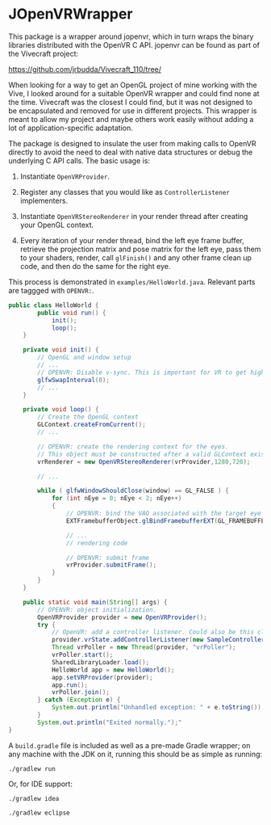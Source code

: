 JOpenVRWrapper
==============

This package is a wrapper around jopenvr, which in turn wraps the binary 
libraries distributed with the OpenVR C API. jopenvr can be found as part 
of the Vivecraft project: 

https://github.com/jrbudda/Vivecraft_110/tree/

When looking for a way to get an OpenGL project of mine working with the Vive, 
I looked around for a suitable OpenVR wrapper and could find none at the time. 
Vivecraft was the closest I could find, but it was not designed to be 
encapsulated and removed for use in different projects. This wrapper 
is meant to allow my project and maybe others work easily without adding 
a lot of application-specific adaptation.

The package is designed to insulate the user from making calls to OpenVR
directly to avoid the need to deal with native data structures or debug the
underlying C API calls. The basic usage is:

1. Instantiate `OpenVRProvider`.

2. Register any classes that you would like as `ControllerListener` implementers.

3. Instantiate `OpenVRStereoRenderer` in your render thread after creating your
   OpenGL context.

4. Every iteration of your render thread, bind the left eye frame buffer,
  retrieve the projection matrix and pose matrix for the left eye, pass them to
  your shaders, render, call `glFinish()` and any other frame clean up code, and
  then do the same for the right eye.

This process is demonstrated in `examples/HelloWorld.java`. Relevant parts are
taggged with `OPENVR:`.

```Java
public class HelloWorld {
        public void run() {
            init();
            loop();
    }

    private void init() {
        // OpenGL and window setup
        // ...
        // OPENVR: Disable v-sync. This is important for VR to get high frame rates.
        glfwSwapInterval(0);
        // ...
    }

    private void loop() {
        // Create the OpenGL context
        GLContext.createFromCurrent();
        // ...

        // OPENVR: create the rendering context for the eyes.
        // This object must be constructed after a valid GLContext exists.
        vrRenderer = new OpenVRStereoRenderer(vrProvider,1280,720);

        // ...

        while ( glfwWindowShouldClose(window) == GL_FALSE ) {
            for (int nEye = 0; nEye < 2; nEye++)
            {
                // OPENVR: bind the VAO associated with the target eye
                EXTFramebufferObject.glBindFramebufferEXT(GL_FRAMEBUFFER_EXT,vrRenderer.getTextureHandleForEyeFramebuffer(nEye));

                // ...
                // rendering code

                // OPENVR: submit frame
                vrProvider.submitFrame();
            }
        }
    }

    public static void main(String[] args) {
        // OPENVR: object initialization.
        OpenVRProvider provider = new OpenVRProvider();
        try {
            // OpenVR: add a controller listener. Could also be this class if we wanted.
            provider.vrState.addControllerListener(new SampleControllerListener());
            Thread vrPoller = new Thread(provider, "vrPoller");
            vrPoller.start();
            SharedLibraryLoader.load();
            HelloWorld app = new HelloWorld();
            app.setVRProvider(provider);
            app.run();
            vrPoller.join();
        } catch (Exception e) {
            System.out.println("Unhandled exception: " + e.toString());
        }
        System.out.println("Exited normally.");"
}
```

A `build.gradle` file is included as well as a pre-made Gradle wrapper; on any
machine with the JDK on it, running this should be as simple as running:

```
./gradlew run
```

Or, for IDE support:

```
./gradlew idea
```

```
./gradlew eclipse
```
